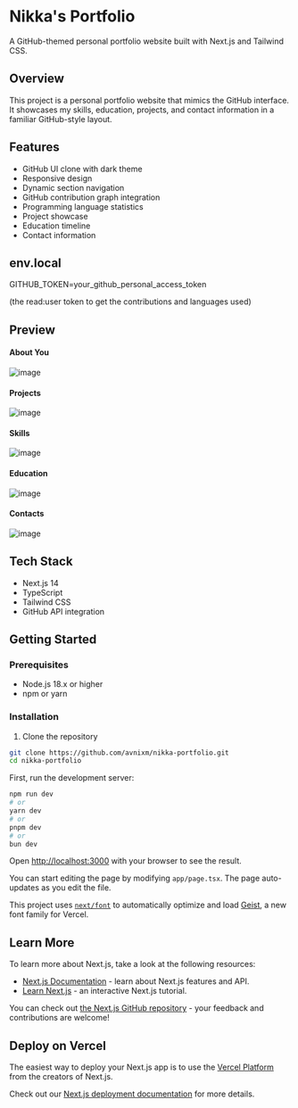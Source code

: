 # Nikka's Portfolio

A GitHub-themed personal portfolio website built with Next.js and Tailwind CSS.

## Overview

This project is a personal portfolio website that mimics the GitHub interface. It showcases my skills, education, projects, and contact information in a familiar GitHub-style layout.

## Features

- GitHub UI clone with dark theme
- Responsive design
- Dynamic section navigation
- GitHub contribution graph integration
- Programming language statistics
- Project showcase
- Education timeline
- Contact information

## env.local
GITHUB_TOKEN=your_github_personal_access_token

(the read:user token to get the contributions and languages used)

## Preview
#### About You
![image](https://github.com/user-attachments/assets/c2116f92-89ad-4130-a396-a6328df089d4)

#### Projects
![image](https://github.com/user-attachments/assets/90ffad35-a574-462e-ae7a-39f65af69772)

#### Skills
![image](https://github.com/user-attachments/assets/a25c7950-00f2-48c0-b71f-2bbcc784f76b)

#### Education
![image](https://github.com/user-attachments/assets/15de2cbe-8e65-4b09-8e5e-cec2903fccd7)

#### Contacts
![image](https://github.com/user-attachments/assets/8e1d1a6e-c8a2-4a74-8f58-82010b0a4c4c)




## Tech Stack

- Next.js 14
- TypeScript
- Tailwind CSS
- GitHub API integration

## Getting Started

### Prerequisites

- Node.js 18.x or higher
- npm or yarn

### Installation

1. Clone the repository
```bash
git clone https://github.com/avnixm/nikka-portfolio.git
cd nikka-portfolio
```

First, run the development server:

```bash
npm run dev
# or
yarn dev
# or
pnpm dev
# or
bun dev
```

Open [http://localhost:3000](http://localhost:3000) with your browser to see the result.

You can start editing the page by modifying `app/page.tsx`. The page auto-updates as you edit the file.

This project uses [`next/font`](https://nextjs.org/docs/app/building-your-application/optimizing/fonts) to automatically optimize and load [Geist](https://vercel.com/font), a new font family for Vercel.

## Learn More

To learn more about Next.js, take a look at the following resources:

- [Next.js Documentation](https://nextjs.org/docs) - learn about Next.js features and API.
- [Learn Next.js](https://nextjs.org/learn) - an interactive Next.js tutorial.

You can check out [the Next.js GitHub repository](https://github.com/vercel/next.js) - your feedback and contributions are welcome!

## Deploy on Vercel

The easiest way to deploy your Next.js app is to use the [Vercel Platform](https://vercel.com/new?utm_medium=default-template&filter=next.js&utm_source=create-next-app&utm_campaign=create-next-app-readme) from the creators of Next.js.

Check out our [Next.js deployment documentation](https://nextjs.org/docs/app/building-your-application/deploying) for more details.
